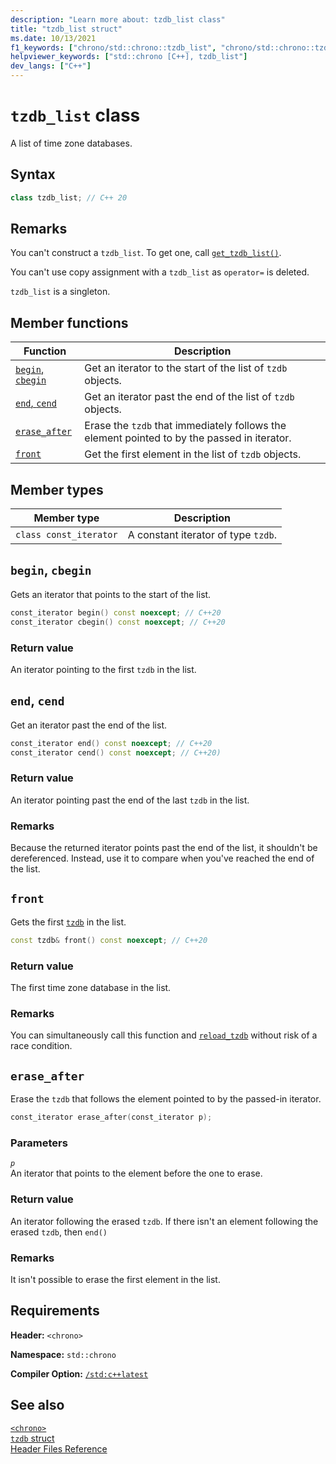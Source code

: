 ```yaml
---
description: "Learn more about: tzdb_list class"
title: "tzdb_list struct"
ms.date: 10/13/2021
f1_keywords: ["chrono/std::chrono::tzdb_list", "chrono/std::chrono::tzdb_list::front", "chrono/std::chrono::tzdb_list::erase_after", "chrono/std::chrono::tzdb_list::begin", "chrono/std::chrono::tzdb_list::cbegin", "chrono/std::chrono::tzdb_list::end", "chrono/std::chrono::tzdb_list::cend"]
helpviewer_keywords: ["std::chrono [C++], tzdb_list"]
dev_langs: ["C++"]
---
```

# `tzdb_list` class

A list of time zone databases.

## Syntax

```cpp
class tzdb_list; // C++ 20
```

## Remarks

You can't construct a `tzdb_list`. To get one, call [`get_tzdb_list()`](chrono-functions.md#std-chrono-get-tzdb-list).

You can't use copy assignment with a `tzdb_list` as `operator=` is deleted.

`tzdb_list` is a singleton.

## Member functions

|Function|Description|
|---------|-------------|
|[`begin`, `cbegin`](#begin)| Get an iterator to the start of the list of `tzdb` objects.|
|[`end`, `cend`](#end)| Get an iterator past the end of the list of `tzdb` objects. |
|[`erase_after`](#erase_after)| Erase the `tzdb` that immediately follows the element pointed to by the passed in iterator.|
|[`front`](#front)| Get the first element in the list of `tzdb` objects. |

## Member types

|Member type|Description|
|---------|-------------|
|`class const_iterator` | A constant iterator of type `tzdb`.|

## <a name="begin"></a> `begin`, `cbegin`

Gets an iterator that points to the start of the list.

```cpp
const_iterator begin() const noexcept; // C++20
const_iterator cbegin() const noexcept; // C++20
```

### Return value

An iterator pointing to the first `tzdb` in the list.

## <a name="end"></a> `end`, `cend`

Get an iterator past the end of the list.

```cpp
const_iterator end() const noexcept; // C++20
const_iterator cend() const noexcept; // C++20)
```

### Return value

An iterator pointing past the end of the last `tzdb` in the list.

### Remarks

Because the returned iterator points past the end of the list, it shouldn't be dereferenced. Instead, use it to compare when you've reached the end of the list.

## <a name="front"></a> `front`

Gets the first [`tzdb`](tzdb-struct.md) in the list.

```cpp
const tzdb& front() const noexcept; // C++20
```

### Return value

The first time zone database in the list.

### Remarks

You can simultaneously call this function and [`reload_tzdb`](chrono-functions.md#std-chrono-reload-tzdb) without risk of a race condition.

## <a name="erase_after"></a> `erase_after`

Erase the `tzdb` that follows the element pointed to by the passed-in iterator.

```cpp
const_iterator erase_after(const_iterator p);
```

### Parameters

*`p`*\
An iterator that points to the element before the one to erase.

### Return value

An iterator following the erased `tzdb`. If there isn't an element following the erased `tzdb`, then `end()`

### Remarks

It isn't possible to erase the first element in the list.

## Requirements

**Header:** `<chrono>`

**Namespace:** `std::chrono`

**Compiler Option:** [`/std:c++latest`](../build/reference/std-specify-language-standard-version.md)

## See also

[`<chrono>`](chrono.md)\
[`tzdb` struct](tzdb-struct.md)\
[Header Files Reference](cpp-standard-library-header-files.md)